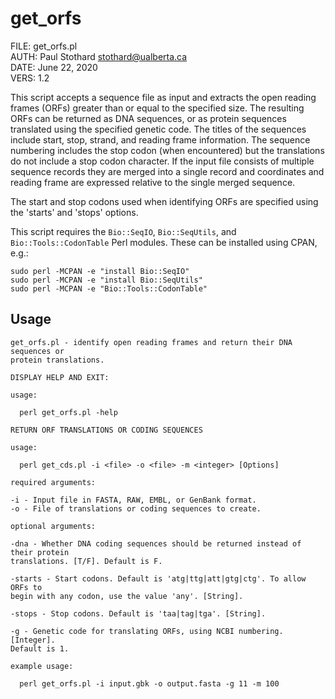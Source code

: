 # get\_orfs

FILE: get\_orfs.pl  
AUTH: Paul Stothard <stothard@ualberta.ca>  
DATE: June 22, 2020  
VERS: 1.2  

This script accepts a sequence file as input and extracts the open reading frames (ORFs) greater than or equal to the specified size. The resulting ORFs can be returned as DNA sequences, or as protein sequences translated using the specified genetic code. The titles of the sequences include start, stop, strand, and reading frame information. The sequence numbering includes the stop codon (when encountered) but the translations do not include a stop codon character. If the input file consists of multiple sequence records they are merged into a single record and coordinates and reading frame are expressed relative to the single merged sequence.

The start and stop codons used when identifying ORFs are specified using the 'starts' and 'stops' options. 

This script requires the `Bio::SeqIO`, `Bio::SeqUtils`, and `Bio::Tools::CodonTable` Perl modules. These can be installed using CPAN, e.g.:

```
sudo perl -MCPAN -e "install Bio::SeqIO"
sudo perl -MCPAN -e "install Bio::SeqUtils"
sudo perl -MCPAN -e "Bio::Tools::CodonTable"
```

## Usage

```
get_orfs.pl - identify open reading frames and return their DNA sequences or
protein translations.

DISPLAY HELP AND EXIT:

usage:

  perl get_orfs.pl -help

RETURN ORF TRANSLATIONS OR CODING SEQUENCES

usage:

  perl get_cds.pl -i <file> -o <file> -m <integer> [Options]

required arguments:

-i - Input file in FASTA, RAW, EMBL, or GenBank format.
-o - File of translations or coding sequences to create.

optional arguments:

-dna - Whether DNA coding sequences should be returned instead of their protein
translations. [T/F]. Default is F.

-starts - Start codons. Default is 'atg|ttg|att|gtg|ctg'. To allow ORFs to
begin with any codon, use the value 'any'. [String].

-stops - Stop codons. Default is 'taa|tag|tga'. [String].

-g - Genetic code for translating ORFs, using NCBI numbering. [Integer].
Default is 1.

example usage:

  perl get_orfs.pl -i input.gbk -o output.fasta -g 11 -m 100
```

